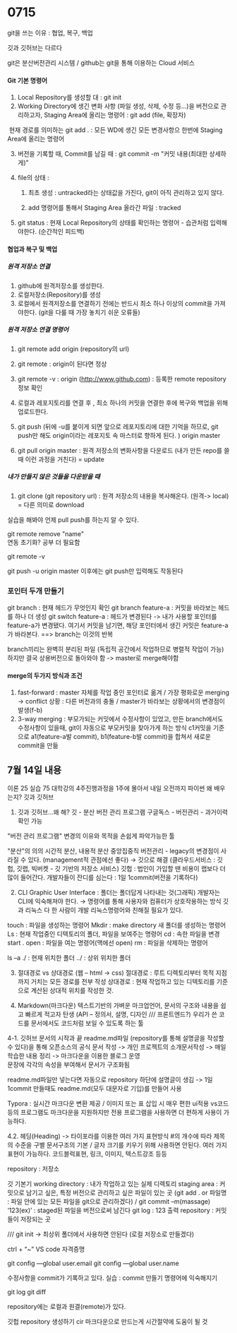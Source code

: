 # 0715

git을 쓰는 이유 : 협업, 복구, 백업

깃과 깃허브는 다르다

git은 분산버전관리 시스템 / github는 git을 통해 이용하는 Cloud 서비스



#### Git 기본 명령어

1. Local Repository를 생성할 대 : git init
2. Working Directory에 생긴 변화 사항 (파일 생성, 삭제, 수정 등...)을 버전으로 관리하고자, Staging Area에 올리는 명령어 : git add (file, 확장자)

​     현재 경로를 의미하는 git add . : 모든 WD에 생긴 모든 변경사항으 한번에 Staging Area에 올리는 명령어

3. 버전을 기록할 때, Commit를 남길 때 :  git commit -m "커밋 내용(최대한 상세하게)"

4. file의 상태 :

   1. 최초 생성 : untracked라는 상태값을 가진다, git이 아직 관리하고 있지 않다.

   2. add 명령어를 통해서 Staging Area 올라간 파일 : tracked

   

5. git status : 현재 Local Repository의 상태를 확인하는 명령어 - 습관처럼 입력해야한다. (순간적인 피드백)



#### 협업과 복구 및 백업

##### 원격 저장소 연결

1. github에 원격저장소를 생성한다. 
2. 로컬저장소(Repository)를 생성
3. 로컬에서 원격저장소를 연결하기 전에는 반드시 최소 하나 이상의 commit을 가져야한다. (git을 다룰 때 가장 놓치기 쉬운 오류들)



##### 원격 저장소 연결 명령어

1. git remote add origin (repository의 url)
2. git remote : origin이 된다면 정상 
3. git remote -v : origin (http://www.github.com) : 등록한 remote repository 정보 확인
4.  로컬과 레포지토리를 연결 후 , 최소 하나의 커밋을 연결한 후에 복구와 백업을 위해 업로드한다.

5. git push (뒤에 -u를 붙이게 되면 앞으로 레포지토리에 대한 기억을 하므로, git push만 해도 origin이라는 레포지토 속 마스터로 향하게 된다. ) origin master
6. git pull origin master : 원격 저장소의 변화사항을 다운로드 (내가 만든 repo를 쓸 때 이런 과정을 거친다) = update


##### 내가 만들지 않은 것들을 다운받을 때

1. git clone (git repository url) : 원격 저장소의 내용을 복사해온다. (원격-> local) = 다른 의미로 download


실습을 해봐야 언제 pull push를 하는지 알 수 있다. 

git remote remove "name"\
연동 초기화? 공부 더 필요함 

git remote -v

git push -u origin master 
이후에는 git push만 입력해도 작동된다 

### 포인터 두개 만들기
git branch : 현재 헤드가 무엇인지 확인 
git branch feature-a : 커밋을 바라보는 헤드를 하나 더 생성
git switch feature-a : 헤드가 변경된다
-> 내가 사용할 포인터를 feature-a가 변경됐다. 
여기서 커밋을 남기면, 해당 포인터에서 생긴 커밋은 feature-a가 바라본다. 
==> branch는 이것의 반복 

branch끼리는 완벽히 분리된 파일 (독립적 공간에서 작업하므로 병렬적 작업이 가능)
하지만 결국 상용버전으로 돌아와야 함 -> master로 merge해야함 

#### merge의 두가지 방식과 조건
1. fast-forward : master 자체를 작업 중인 포인터로 옮겨 / 가장 평화로운 merging 
-> conflict 상황 : 다른 버전과의 충돌 / master가 바라보는 상황에서의 변경점이 발생(f-b)
2. 3-way merging : 부모가되는 커밋에서 수정사항이 있었고, 만든 branch에서도 수정사항이 있을때, git이 자동으로 부모커밋을 찾아가게 하는 방식 
c1커밋을 기준으로 a1(feature-a발 commit), b1(feature-b발 commit)을 합쳐서 새로운 commit을 만듦 


## 7월 14일 내용

이론 25 실습 75
대학강의 4주진행과정을 1주에 몰아서
내일 오전까지 파이썬 왜 배우는지?
깃과 깃허브

1. 깃과 깃허브...왜 해?
깃 - 분산 버전 관리 프로그램
구글독스 - 버전관리 - 과거이력 확인 가능

"버전 관리 프로그램"
변경의 이유와 목적을 손쉽게 파악가능한 툴

"분산"의 의의
시간적 분산, 내용적 분산
중앙집중직 버전관리 - legacy의 변경점이 사라질 수 있다. (management적 관점에선 좋다) → 깃으로 해결 (클라우드서비스 : 깃헙, 깃랩, 빅버켓 - 깃 기반의 저장소 서비스)
깃헙 : 법인이 가입할 땐 비용이 랩보다 더 많이 들어간다. 
개발자들이 잔디를 심는다 : 1일 1commit(버전을 기록하다)

2. CLI
Graphic User Interface : 폴더는 폴더답게 나타내는 것(그래픽)
개발자는 CLI에 익숙해져야 한다. → 명령어를 통해 사용자와 컴퓨터가 상호작용하는 방식
깃과 리눅스 다 한 사람이 개발
리눅스명령어와 친해질 필요가 있다. 

touch : 파일을 생성하는 명령어
Mkdir : make directory 새 폴더를 생성하는 명령어
Ls : 현재 작업중인 디텍토리의 폴더, 파일을 보여주는 명령어
cd : 속한 파일을 변경
start . open :  파일을 여는 명령어(맥에선 open)
rm : 파일을 삭제하는 명령어

ls –a 
./ : 현재 위치한 폴더
../ : 상위 위치한 폴더

3. 절대경로 vs 상대경로 (웹 – html -> css)
절대경로 : 루트 디렉토리부터 목적 지점까지 거치는 모든 경로를 전부 작성
상대경로 : 현재 작업하고 있는 디텍토리를 기준으로 계산된 상대적 위치를 작성한 것.


4. Markdown(마크다운) 
텍스트기반의 가벼운 마크업언어, 문서의 구조와 내용을 쉽고 빠르게 적고자 탄생
(API – 정의서, 설명, 디자인 /// 프론트엔드?)
우리가 쓴 코드를 문서에서도 코드처럼 보일 수 있도록 하는 툴

4-1. 깃허브 문서의 시작과 끝
readme.md파일 (repository를 통해 설명글을 작성할 수 있다)을 통해 오픈소스의 공식 문서 작성 -> 개인 프로젝트의 소개문서작성 -> 매일 학습한 내용 정리 -> 마크다운을 이용한 블로그 운영  
문장에 각각의 속성을 부여해서 문서가 구조화됨

readme.md파일만 넣는다면 자동으로 repository 하단에 설명글이 생김 -> 1일 1commit 만들때도 readme.md(모두 대문자로 기입)를 만들어 사용 

Typora : 실시간 마크다운 변환 제공 / 이미지 또는 표 삽입 시 매우 편한 ui적용
vs코드 등의 프로그램도 마크다운을 지원하지만 전용 프로그램을 사용하면 더 편하게 사용이 가능하다. 

4.2. 헤딩(Heading) -> 타이포라를 이용한 여러 가지 표현방식 
#의 개수에 따라 제목의 수준을 구별
문서구조의 기본 / 글자 크기를 키우기 위해 사용하면 안된다.
여러 가지 표현이 가능하다. 코드블럭표현, 링크, 이미지, 텍스트강조 등등

repository : 저장소

깃 기본기 
working directory  : 내가 작업하고 있는 실제 디렉토리
staging area : 커밋으로 남기고 싶은, 특정 버전으로 관리하고 싶은 파일이 있는 곳 
(git add . or 파일명 : 파일 안에 있는 모든 파일을 git으로 관리하겠다) / 
git commit –m(massage) ‘123(ex)’ : staged된 파일을 버전으로써 남긴다 
git log : 123 출력 
repository : 커밋들이 저장되는 곳 

/// git init -> 최상위 폴더에서 사용하면 안된다  (로컬 저장소로 만들겠다)

ctrl + “~” VS code 
자격증명 

git config —global user.email
git config —global user.name

수정사항을 commit가 기록하고 있다. 
실습 : commit 만들기 
명령어에 익숙해지기 

git log
git diff 

repository에는 로컬과 원결(remote)가 있다. 

깃헙 repository 생성하기 
cir 마크다운으로 만드는게 시간절약에 도움이 될 것 

